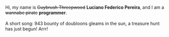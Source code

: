 Hi, my name is ~~Guybrush Threepwood~~ **Luciano Federico Pereira**, and I am a ~~wannabe pirate~~ **programmer**.<br><br>A short song: 943 bounty of doubloons gleams in the sun, a treasure hunt has just begun! Arrr!
